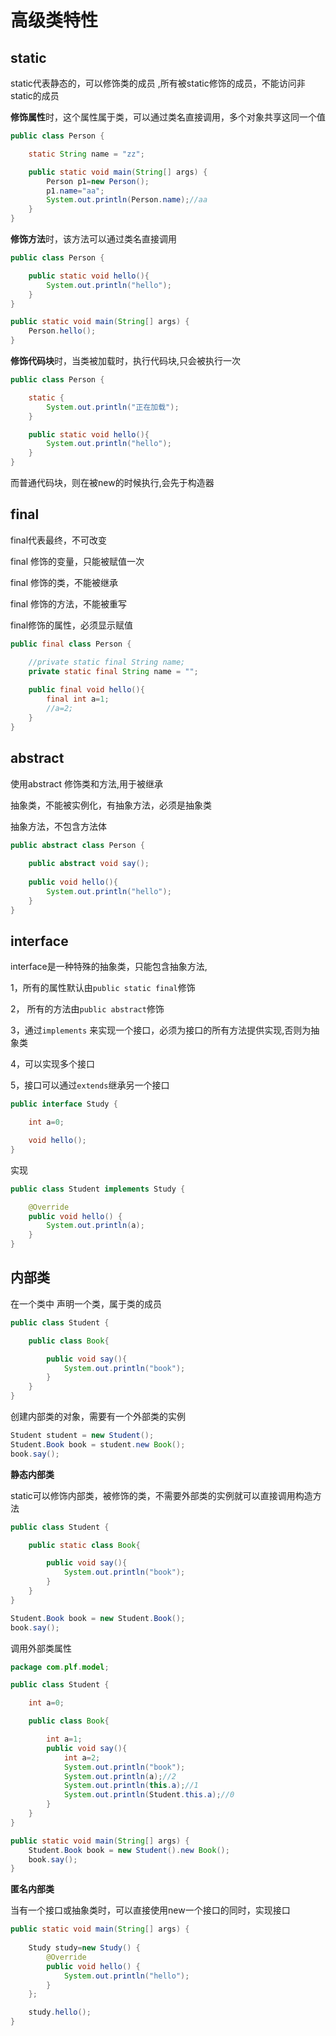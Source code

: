 # 高级类特性

## static

static代表静态的，可以修饰类的成员 ,所有被static修饰的成员，不能访问非static的成员

**修饰属性**时，这个属性属于类，可以通过类名直接调用，多个对象共享这同一个值

```java
public class Person {

    static String name = "zz";

    public static void main(String[] args) {
        Person p1=new Person();
        p1.name="aa";
        System.out.println(Person.name);//aa
    }
}
```

**修饰方法**时，该方法可以通过类名直接调用

```java
public class Person {

    public static void hello(){
        System.out.println("hello");
    }
}
```

```java
public static void main(String[] args) {
    Person.hello();
}
```

**修饰代码块**时，当类被加载时，执行代码块,只会被执行一次

```java
public class Person {

    static {
        System.out.println("正在加载");
    }

    public static void hello(){
        System.out.println("hello");
    }
}
```

而普通代码块，则在被new的时候执行,会先于构造器

## final

final代表最终，不可改变

final 修饰的变量，只能被赋值一次

final 修饰的类，不能被继承

final 修饰的方法，不能被重写

final修饰的属性，必须显示赋值

```java
public final class Person {

    //private static final String name;
    private static final String name = "";
    
    public final void hello(){
        final int a=1;
        //a=2;
    }
}
```

## abstract

使用abstract 修饰类和方法,用于被继承

抽象类，不能被实例化，有抽象方法，必须是抽象类

抽象方法，不包含方法体

```java
public abstract class Person {
    
    public abstract void say(); 
    
    public void hello(){
        System.out.println("hello");
    }
}
```

## interface

interface是一种特殊的抽象类，只能包含抽象方法,

1，所有的属性默认由`public static final`修饰

2， 所有的方法由`public abstract`修饰

3，通过`implements` 来实现一个接口，必须为接口的所有方法提供实现,否则为抽象类

4，可以实现多个接口

5，接口可以通过`extends`继承另一个接口

```java
public interface Study {

    int a=0;

    void hello();
}
```

实现

```java
public class Student implements Study {

    @Override
    public void hello() {
        System.out.println(a);
    }
}
```

## 内部类

在一个类中 声明一个类，属于类的成员

```java
public class Student {

    public class Book{

        public void say(){
            System.out.println("book");
        }
    }
}
```

创建内部类的对象，需要有一个外部类的实例

```java
Student student = new Student();
Student.Book book = student.new Book();
book.say();
```

**静态内部类**

static可以修饰内部类，被修饰的类，不需要外部类的实例就可以直接调用构造方法

```java
public class Student {

    public static class Book{

        public void say(){
            System.out.println("book");
        }
    }
}
```

```java
Student.Book book = new Student.Book();
book.say();
```

调用外部类属性

```java
package com.plf.model;

public class Student {

    int a=0;

    public class Book{

        int a=1;
        public void say(){
            int a=2;
            System.out.println("book");
            System.out.println(a);//2
            System.out.println(this.a);//1
            System.out.println(Student.this.a);//0
        }
    }
}

```

```java
public static void main(String[] args) {
    Student.Book book = new Student().new Book();
    book.say();
}
```

**匿名内部类**

当有一个接口或抽象类时，可以直接使用new一个接口的同时，实现接口

```java
public static void main(String[] args) {
    
    Study study=new Study() {
        @Override
        public void hello() {
            System.out.println("hello");
        }
    };

    study.hello();
}
```



